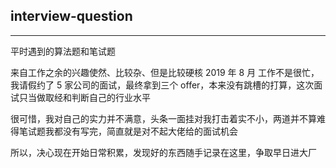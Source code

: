 ## **interview-question**

---

平时遇到的算法题和笔试题

来自工作之余的兴趣使然、比较杂、但是比较硬核
2019 年 8 月 工作不是很忙，我请假约了 5 家公司的面试，最终拿到三个 offer，本来没有跳槽的打算，这次面试只当做取经和判断自己的行业水平

很可惜，我对自己的实力并不满意，头条一面挂对我打击着实不小，两道并不算难得笔试题我都没有写完，简直就是对不起大佬给的面试机会

所以，决心现在开始日常积累，发现好的东西随手记录在这里，争取早日进大厂
